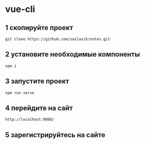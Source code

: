 # vue-cli

## 1 скопируйте проект
```
git clone https://github.com/saslavik/notes.git
```
## 2 установите необходимые компоненты
```
npm i
```
## 3 запустите проект
```
npm run serve
```
## 4 перейдите на сайт
```
http://localhost:8080/
```
## 5 зарегистрируйтесь на сайте

